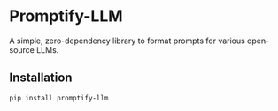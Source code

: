 # Promptify-LLM

A simple, zero-dependency library to format prompts for various open-source LLMs.

## Installation
```bash
pip install promptify-llm